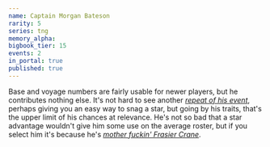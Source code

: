 ```yaml
---
name: Captain Morgan Bateson
rarity: 5
series: tng
memory_alpha:
bigbook_tier: 15
events: 2
in_portal: true
published: true
---
```


Base and voyage numbers are fairly usable for newer players, but he contributes nothing else. It's not hard to see another [_repeat of his event_](https://stt.wiki/wiki/The_Captain%27s_Oath_2), perhaps giving you an easy way to snag a star, but going by his traits, that's the upper limit of his chances at relevance. He's not so bad that a star advantage wouldn't give him some use on the average roster, but if you select him it's because he's [_mother fuckin' Frasier Crane_](https://www.youtube.com/watch?v=CXSjsf9SsGQ).
